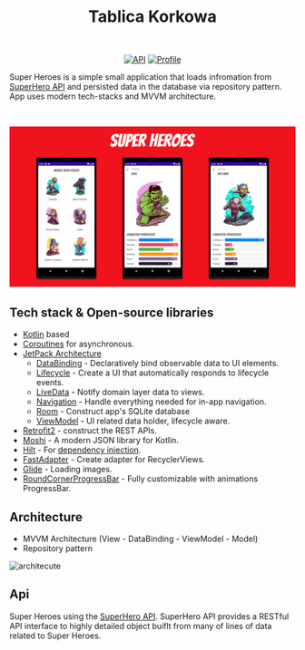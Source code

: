 <h1 align="center">Tablica Korkowa</h1></br>
<p align="center">
  <a href="https://android-arsenal.com/api?level=26"><img alt="API" src="https://img.shields.io/badge/API-26%2B-brightgreen"/></a>
  <a href="https://github.com/jslowinski"><img alt="Profile" src="https://jslowinski.github.io/Website/badges/jslowinski.svg"/></a> 
</p>

Super Heroes is a simple small application that loads infromation from [SuperHero API](https://superheroapi.com) and persisted data in the database via repository pattern.
App uses modern tech-stacks and MVVM architecture. 

</br>
<p align="center">
<img src="/previews/screenshot.png"/>
</p>


## Tech stack & Open-source libraries
- [Kotlin](https://kotlinlang.org/) based
- [Coroutines](https://kotlinlang.org/docs/reference/coroutines-overview.html) for asynchronous.
- [JetPack Architecture](https://developer.android.com/topic/libraries/architecture)
  - [DataBinding](https://developer.android.com/topic/libraries/data-binding/) - Declaratively bind observable data to UI elements.
  - [Lifecycle](https://developer.android.com/topic/libraries/architecture/lifecycle) - Create a UI that automatically responds to lifecycle events.
  - [LiveData](https://developer.android.com/topic/libraries/architecture/livedata) - Notify domain layer data to views.
  - [Navigation](https://developer.android.com/topic/libraries/architecture/navigation/) - Handle everything needed for in-app navigation.
  - [Room](https://developer.android.com/topic/libraries/architecture/room) - Construct app's SQLite database
  - [ViewModel](https://developer.android.com/topic/libraries/architecture/viewmodel) - UI related data holder, lifecycle aware.
- [Retrofit2](https://github.com/square/retrofit) - construct the REST APIs.
- [Moshi](https://github.com/square/moshi/) - A modern JSON library for Kotlin.
- [Hilt](https://dagger.dev/hilt/) - For [dependency injection](https://developer.android.com/training/dependency-injection/hilt-android).
- [FastAdapter](https://github.com/mikepenz/FastAdapter) - Create adapter for RecyclerViews.
- [Glide](https://github.com/bumptech/glide) - Loading images.
- [RoundCornerProgressBar](https://github.com/akexorcist/RoundCornerProgressBar) - Fully customizable with animations ProgressBar.


## Architecture
  - MVVM Architecture (View - DataBinding - ViewModel - Model)
  - Repository pattern
  
  ![architecute](https://developer.android.com/topic/libraries/architecture/images/final-architecture.png)
  
  
## Api
Super Heroes using the [SuperHero API](https://superheroapi.com).
SuperHero API provides a RESTful API interface to highly detailed object buiflt from many of lines of data related to Super Heroes.

